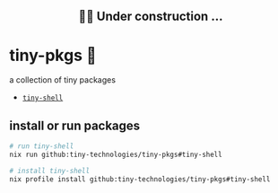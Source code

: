 <h2 align="center">
👷‍♀️ Under construction ...
</h2>

# tiny-pkgs 🤏

a collection of tiny packages

* [`tiny-shell`](https://github.com/tiny-technologies/tiny-pkgs)

## install or run packages

```sh
# run tiny-shell
nix run github:tiny-technologies/tiny-pkgs#tiny-shell

# install tiny-shell
nix profile install github:tiny-technologies/tiny-pkgs#tiny-shell
```
